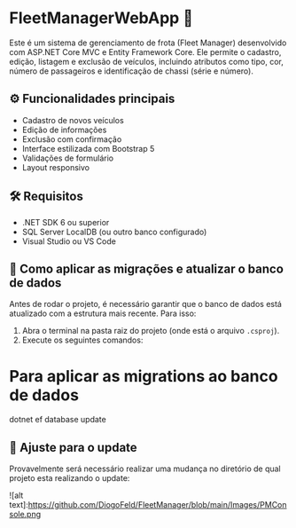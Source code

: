 # FleetManagerWebApp 🚗

Este é um sistema de gerenciamento de frota (Fleet Manager) desenvolvido com ASP.NET Core MVC e Entity Framework Core. Ele permite o cadastro, edição, listagem e exclusão de veículos, incluindo atributos como tipo, cor, número de passageiros e identificação de chassi (série e número).

## ⚙️ Funcionalidades principais

- Cadastro de novos veículos
- Edição de informações
- Exclusão com confirmação
- Interface estilizada com Bootstrap 5
- Validações de formulário
- Layout responsivo

## 🛠️ Requisitos

- .NET SDK 6 ou superior
- SQL Server LocalDB (ou outro banco configurado)
- Visual Studio ou VS Code

## 🧩 Como aplicar as migrações e atualizar o banco de dados

Antes de rodar o projeto, é necessário garantir que o banco de dados está atualizado com a estrutura mais recente. Para isso:

1. Abra o terminal na pasta raiz do projeto (onde está o arquivo `.csproj`).
2. Execute os seguintes comandos:

# Para aplicar as migrations ao banco de dados
dotnet ef database update

## 📸 Ajuste para o update
Provavelmente será necessário realizar uma mudança no diretório de qual projeto esta realizando o update:

![alt text]:https://github.com/DiogoFeld/FleetManager/blob/main/Images/PMConsole.png